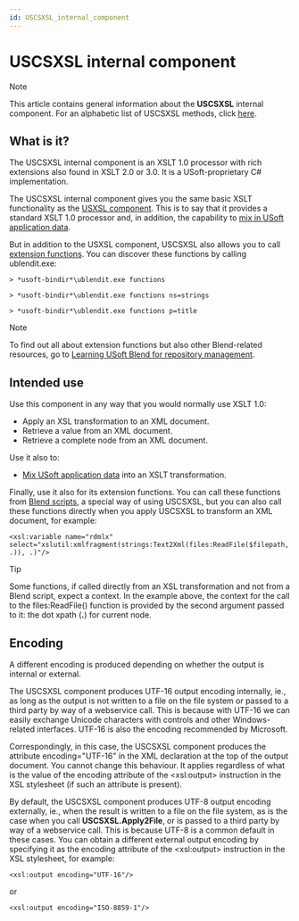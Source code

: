 ```yaml
---
id: USCSXSL_internal_component
---
```


# USCSXSL internal component



> [!NOTE]
> This article contains general information about the **USCSXSL** internal component.
> For an alphabetic list of USCSXSL methods, click [here](/docs/Extensions/USCSXSL_internal_component).

## What is it?

The USCSXSL internal component is an XSLT 1.0 processor with rich extensions also found in XSLT 2.0 or 3.0. It is a USoft-proprietary C# implementation.

The USCSXSL internal component gives you the same basic XSLT functionality as the [USXSL component](/docs/Extensions/USXSL_internal_component/USXSL_internal_component.md). This is to say that it provides a standard XSLT 1.0 processor and, in addition, the capability to [mix in USoft application data]().

But in addition to the USXSL component, USCSXSL also allows you to call [extension functions](/docs/Repositories/Blend_functions). You can discover these functions by calling ublendit.exe:

```
> *usoft-bindir*\ublendit.exe functions

> *usoft-bindir*\ublendit.exe functions ns=strings

> *usoft-bindir*\ublendit.exe functions p=title
```

> [!NOTE]
> To find out all about extension functions but also other Blend-related resources, go to [Learning USoft Blend for repository management](/docs/Repositories/Blend_scripts_for_repository_management/Learning_USoft_Blend_for_repository_management.md).

## Intended use

Use this component in any way that you would normally use XSLT 1.0:

- Apply an XSL transformation to an XML document.
- Retrieve a value from an XML document.
- Retrieve a complete node from an XML document.

Use it also to:

- [Mix USoft application data]() into an XSLT transformation.

Finally, use it also for its extension functions. You can call these functions from [Blend scripts](/docs/Repositories/Blend_scripts_for_repository_management/Introducing_Blend_scripts.md), a special way of using USCSXSL, but you can also call these functions directly when you apply USCSXSL to transform an XML document, for example:

```language-xml
<xsl:variable name="rdmlx" select="xslutil:xmlfragment(strings:Text2Xml(files:ReadFile($filepath, .)), .)"/>
```

> [!TIP]
> Some functions, if called directly from an XSL transformation and not from a Blend script, expect a context. In the example above, the context for the call to the files:ReadFile() function is provided by the second argument passed to it: the dot xpath (**.**) for current node.

## Encoding

A different encoding is produced depending on whether the output is internal or external.

The USCSXSL component produces UTF-16 output encoding internally, ie., as long as the output is not written to a file on the file system or passed to a third party by way of a webservice call. This is because with UTF-16 we can easily exchange Unicode characters with controls and other Windows-related interfaces. UTF-16 is also the encoding recommended by Microsoft.

Correspondingly, in this case, the USCSXSL component produces the attribute encoding="UTF-16" in the XML declaration at the top of the output document. You cannot change this behaviour. It applies regardless of what is the value of the encoding attribute of the \<xsl:output> instruction in the XSL stylesheet (if such an attribute is present).

By default, the USCSXSL component produces UTF-8 output encoding externally, ie., when the result is written to a file on the file system, as is the case when you call **USCSXSL.Apply2File**, or is passed to a third party by way of a webservice call. This is because UTF-8 is a common default in these cases. You can obtain a different external output encoding by specifying it as the encoding attribute of the \<xsl:output> instruction in the XSL stylesheet, for example:

```language-xml
<xsl:output encoding="UTF-16"/>
```

or

```language-xml
<xsl:output encoding="ISO-8859-1"/>
```

 